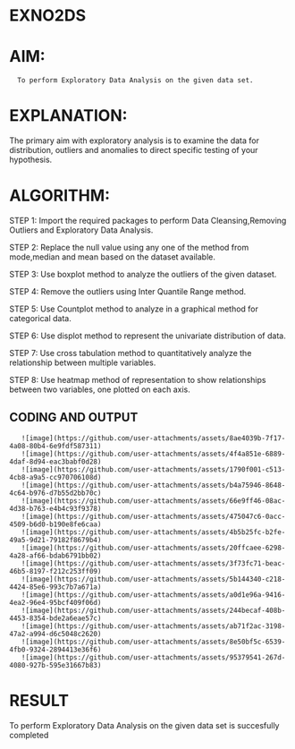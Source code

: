 # EXNO2DS
# AIM:
      To perform Exploratory Data Analysis on the given data set.
      
# EXPLANATION:
  The primary aim with exploratory analysis is to examine the data for distribution, outliers and anomalies to direct specific testing of your hypothesis.
  
# ALGORITHM:
STEP 1: Import the required packages to perform Data Cleansing,Removing Outliers and Exploratory Data Analysis.

STEP 2: Replace the null value using any one of the method from mode,median and mean based on the dataset available.

STEP 3: Use boxplot method to analyze the outliers of the given dataset.

STEP 4: Remove the outliers using Inter Quantile Range method.

STEP 5: Use Countplot method to analyze in a graphical method for categorical data.

STEP 6: Use displot method to represent the univariate distribution of data.

STEP 7: Use cross tabulation method to quantitatively analyze the relationship between multiple variables.

STEP 8: Use heatmap method of representation to show relationships between two variables, one plotted on each axis.

## CODING AND OUTPUT
       ![image](https://github.com/user-attachments/assets/8ae4039b-7f17-4a08-80b4-6e9fdf587311)
       ![image](https://github.com/user-attachments/assets/4f4a851e-6889-4daf-8d94-eac3babf0d28)
       ![image](https://github.com/user-attachments/assets/1790f001-c513-4cb8-a9a5-cc970706108d)
       ![image](https://github.com/user-attachments/assets/b4a75946-8648-4c64-b976-d7b55d2bb70c)
       ![image](https://github.com/user-attachments/assets/66e9ff46-08ac-4d38-b763-e4b4c93f9378)
       ![image](https://github.com/user-attachments/assets/475047c6-0acc-4509-b6d0-b190e8fe6caa)
       ![image](https://github.com/user-attachments/assets/4b5b25fc-b2fe-49a5-9d21-79182f8679b4)
       ![image](https://github.com/user-attachments/assets/20ffcaee-6298-4a28-af66-bdab6791bb02)
       ![image](https://github.com/user-attachments/assets/3f73fc71-beac-46b5-8197-f212c253ff09)
       ![image](https://github.com/user-attachments/assets/5b144340-c218-4424-85e6-993c7b7a671a)
       ![image](https://github.com/user-attachments/assets/a0d1e96a-9416-4ea2-96e4-95bcf409f06d)
       ![image](https://github.com/user-attachments/assets/244becaf-408b-4453-8354-bde2a6eae57c)
       ![image](https://github.com/user-attachments/assets/ab71f2ac-3198-47a2-a994-d6c5048c2620)
       ![image](https://github.com/user-attachments/assets/8e50bf5c-6539-4fb0-9324-2894413e36f6)
       ![image](https://github.com/user-attachments/assets/95379541-267d-4080-927b-595e31667b83)
# RESULT
To perform Exploratory Data Analysis on the given data set is succesfully completed
        
